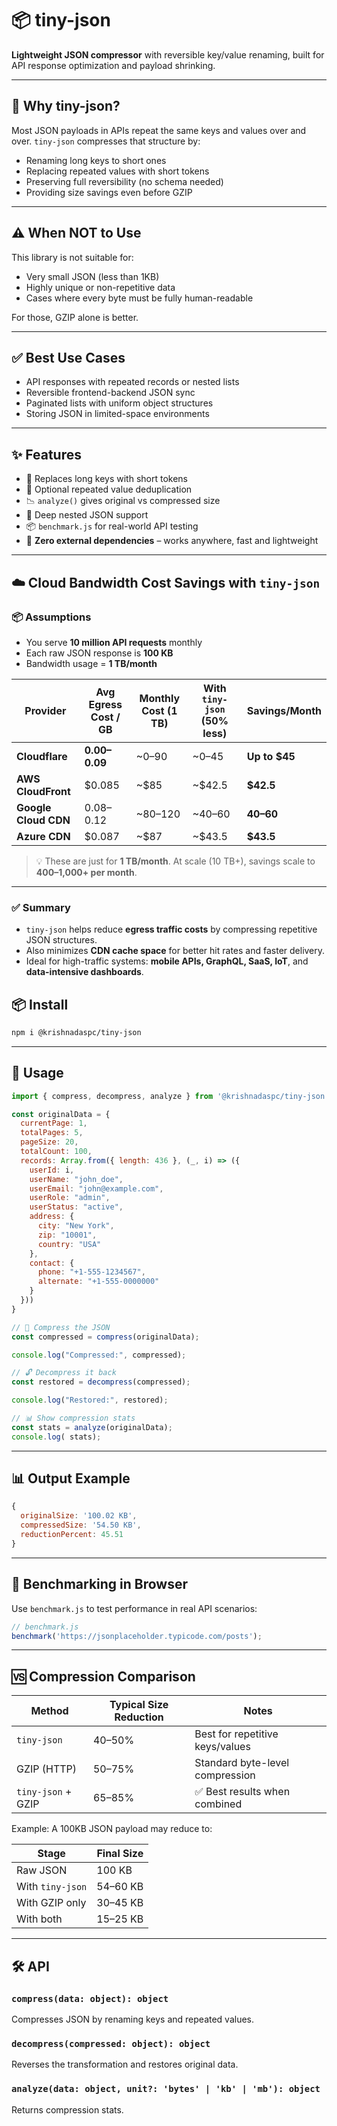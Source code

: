 # 📦 tiny-json

**Lightweight JSON compressor** with reversible key/value renaming, built for API response optimization and payload shrinking.

---

## 🚀 Why tiny-json?

Most JSON payloads in APIs repeat the same keys and values over and over. `tiny-json` compresses that structure by:

* Renaming long keys to short ones
* Replacing repeated values with short tokens
* Preserving full reversibility (no schema needed)
* Providing size savings even before GZIP

---

## ⚠️ When NOT to Use

This library is not suitable for:

* Very small JSON (less than 1KB)
* Highly unique or non-repetitive data
* Cases where every byte must be fully human-readable

For those, GZIP alone is better.

---

## ✅ Best Use Cases

* API responses with repeated records or nested lists
* Reversible frontend-backend JSON sync
* Paginated lists with uniform object structures
* Storing JSON in limited-space environments

---

## ✨ Features

* 🔁 Replaces long keys with short tokens
* 🔄 Optional repeated value deduplication
* 📉 `analyze()` gives original vs compressed size
* 🔬 Deep nested JSON support
* 📦 `benchmark.js` for real-world API testing
* 🧩 **Zero external dependencies** – works anywhere, fast and lightweight

---

## ☁️ Cloud Bandwidth Cost Savings with `tiny-json`

### 📦 Assumptions

- You serve **10 million API requests** monthly
- Each raw JSON response is **100 KB**
- Bandwidth usage = **1 TB/month**

| Provider              | Avg Egress Cost / GB | Monthly Cost (1 TB) | With `tiny-json` (50% less) | Savings/Month |
|-----------------------|-----------------------|----------------------|------------------------------|----------------|
| **Cloudflare**        | **$0.00–$0.09**       | ~$0–$90              | ~$0–$45                      | **Up to $45**  |
| **AWS CloudFront**    | $0.085                | ~$85                 | ~$42.5                       | **$42.5**      |
| **Google Cloud CDN**  | $0.08–$0.12           | ~$80–$120            | ~$40–$60                     | **$40–$60**    |
| **Azure CDN**         | $0.087                | ~$87                 | ~$43.5                       | **$43.5**      |

> 💡 These are just for **1 TB/month**. At scale (10 TB+), savings scale to **$400–$1,000+ per month**.

---

### ✅ Summary

- `tiny-json` helps reduce **egress traffic costs** by compressing repetitive JSON structures.
- Also minimizes **CDN cache space** for better hit rates and faster delivery.
- Ideal for high-traffic systems: **mobile APIs, GraphQL, SaaS, IoT**, and **data-intensive dashboards**.


## 📦 Install

```bash
npm i @krishnadaspc/tiny-json
```

---

## 🔧 Usage

```js
import { compress, decompress, analyze } from '@krishnadaspc/tiny-json';

const originalData = {
  currentPage: 1,
  totalPages: 5,
  pageSize: 20,
  totalCount: 100,
  records: Array.from({ length: 436 }, (_, i) => ({
    userId: i,
    userName: "john_doe",
    userEmail: "john@example.com",
    userRole: "admin",
    userStatus: "active",
    address: {
      city: "New York",
      zip: "10001",
      country: "USA"
    },
    contact: {
      phone: "+1-555-1234567",
      alternate: "+1-555-0000000"
    }
  }))
}

// 🔐 Compress the JSON
const compressed = compress(originalData);

console.log("Compressed:", compressed);

// 🔓 Decompress it back
const restored = decompress(compressed);

console.log("Restored:", restored);

// 📊 Show compression stats
const stats = analyze(originalData);
console.log( stats);

```

---

## 📊 Output Example

```js
{
  originalSize: '100.02 KB',
  compressedSize: '54.50 KB',
  reductionPercent: 45.51
}
```

---

## 🧪 Benchmarking in Browser

Use `benchmark.js` to test performance in real API scenarios:

```js
// benchmark.js
benchmark('https://jsonplaceholder.typicode.com/posts');
```

---

## 🆚 Compression Comparison

| Method              | Typical Size Reduction | Notes                                   |
|---------------------|-------------------------|----------------------------------------|
| `tiny-json`         | 40–50%                  | Best for repetitive keys/values        |
| GZIP (HTTP)         | 50–75%                  | Standard byte-level compression        |
| `tiny-json` + GZIP  | 65–85%                  | ✅ Best results when combined          |

Example: A 100KB JSON payload may reduce to:

| Stage                 | Final Size  |
|-----------------------|-------------|
| Raw JSON              | 100 KB      |
| With `tiny-json`      | 54–60 KB    |
| With GZIP only        | 30–45 KB    |
| With both             | 15–25 KB    |


---

## 🛠 API

### `compress(data: object): object`

Compresses JSON by renaming keys and repeated values.

### `decompress(compressed: object): object`

Reverses the transformation and restores original data.

### `analyze(data: object, unit?: 'bytes' | 'kb' | 'mb'): object`

Returns compression stats.
